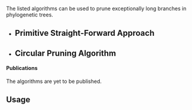 The listed algorithms can be used to prune exceptionally long branches in phylogenetic trees. 

- **Primitive Straight-Forward Approach**
    - 

- **Circular Pruning Algorithm**
    - 


    

#### Publications

The algorithms are yet to be published.

## Usage
